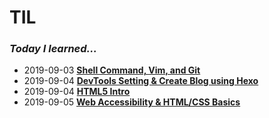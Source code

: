 # TIL

### ***Today I learned...***

* 2019-09-03 [**Shell Command, Vim, and Git**](./git-github/notes/20190902-start-git.md)
* 2019-09-04 [**DevTools Setting & Create Blog using Hexo**](./git-github/notes/20190903-github-blog.md)
* 2019-09-04 [**HTML5 Intro**](./HTML-CSS/notes/html-intro.md)
* 2019-09-05 [**Web Accessibility & HTML/CSS Basics**](./HTML-CSS/notes/html-css-basics.md)

